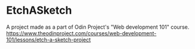 # EtchASketch

A project made as a part of Odin Project's "Web development 101" course.
https://www.theodinproject.com/courses/web-development-101/lessons/etch-a-sketch-project
